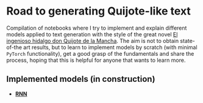 # Road to generating Quijote-like text

Compilation of notebooks where I try to implement and explain different models applied to text generation with the style of the great novel [El ingenioso hidalgo don Quijote de la Mancha](https://es.wikipedia.org/wiki/Don_Quijote_de_la_Mancha). The aim is not to obtain state-of-the art results, but to learn to implement models by scratch (with minimal `PyTorch` functionality), get a good grasp of the fundamentals and share the process, hoping that this is helpful for anyone that wants to learn more.

## Implemented models (in construction)

- [**RNN**](rnn.ipynb)